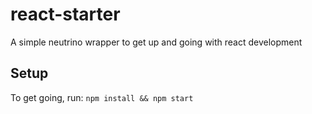 # react-starter

A simple neutrino wrapper to get up and going with react development

## Setup
To get going, run:
`npm install && npm start`

